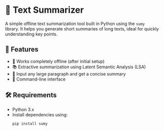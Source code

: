 # 📝 Text Summarizer

A simple offline text summarization tool built in Python using the `sumy` library. It helps you generate short summaries of long texts, ideal for quickly understanding key points.

## 🚀 Features

- 🔌 Works completely offline (after initial setup)
- 📚 Extractive summarization using Latent Semantic Analysis (LSA)
- 🧾 Input any large paragraph and get a concise summary
- 💬 Command-line interface

## 🛠️ Requirements

- Python 3.x
- Install dependencies using:
  ```bash
  pip install sumy
